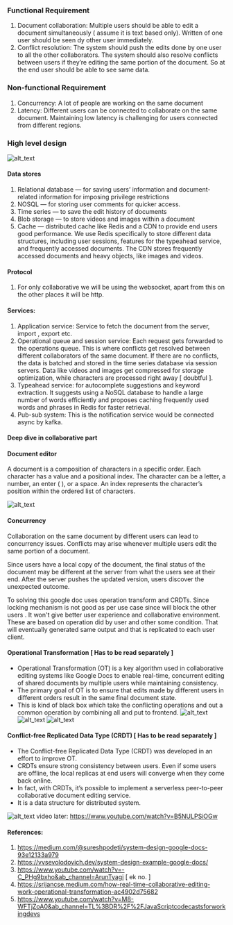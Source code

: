 ### Functional Requirement
1. Document collaboration: Multiple users should be able to edit a document simultaneously ( assume it is text based only). Written of one user should be seen dy other user immediately.
2. Conflict resolution: The system should push the edits done by one user to all the other collaborators. The system should also resolve conflicts between users if they’re editing the same portion of the document. So at the end user should be able to see same data.

### Non-functional Requirement
1. Concurrency: A lot of people are working on the same document 
2. Latency: Different users can be connected to collaborate on the same document. Maintaining low latency is challenging for users connected from different regions.

### High level design
![alt_text](./images/img.png)



#### Data stores
1. Relational database — for saving users’ information and document-related information for imposing privilege restrictions
2. NOSQL — for storing user comments for quicker access.
3. Time series — to save the edit history of documents
4. Blob storage — to store videos and images within a document
5. Cache — distributed cache like Redis and a CDN to provide end users good performance. We use Redis specifically to store different data structures, including user sessions, features for the typeahead service, and frequently accessed documents. The CDN stores frequently accessed documents and heavy objects, like images and videos.

#### Protocol

1. For only collaborative we will be using the websocket, apart from this on the other places it will be http.

#### Services:

1. Application service:  Service to fetch the document from the server, import , export etc. 
2. Operational queue and session service: Each request gets forwarded to the operations queue. This is where conflicts get resolved between different collaborators of the same document. If there are no conflicts, the data is batched and stored in the time series database via session servers. Data like videos and images get compressed for storage optimization, while characters are processed right away [ doubtful ].
3. Typeahead service:  for autocomplete suggestions and keyword extraction. It suggests using a NoSQL database to handle a large number of words efficiently and proposes caching frequently used words and phrases in Redis for faster retrieval.
4. Pub-sub system:  This is the notification service would be connected async by kafka.

#### Deep dive in collaborative part

#### Document editor

A document is a composition of characters in a specific order. Each character has a value and a positional index. The character can be a letter, a number, an enter (
), or a space. An index represents the character’s position within the ordered list of characters.

![alt_text](./images/img_2.png)


#### Concurrency

Collaboration on the same document by different users can lead to concurrency issues. Conflicts may arise whenever multiple users edit the same portion of a document.

Since users have a local copy of the document, the final status of the document may be different at the server from what the users see at their end. After the server pushes the updated version, users discover the unexpected outcome.

To solving this google doc uses operation transform and CRDTs. Since locking mechanism is not good as per use case since will block the other users . It won't give better user experience and collaborative environment.
These are based on operation did by user and other some condition. That will eventually generated same output and that is replicated to each user client.

#### Operational Transformation [ Has to be read separately ]

- Operational Transformation (OT) is a key algorithm used in collaborative editing systems like Google Docs to enable real-time, concurrent editing of shared documents by multiple users while maintaining consistency.
- The primary goal of OT is to ensure that edits made by different users in different orders result in the same final document state.
- This is kind of black box which take the conflicting operations and out a common operation by combining all and put to frontend.
  ![alt_text](./images/img_4.png)
![alt_text](./images/img_3.png)
![alt_text](./images/img_5.png)


#### Conflict-free Replicated Data Type (CRDT) [ Has to be read separately ] 

- The Conflict-free Replicated Data Type (CRDT) was developed in an effort to improve OT.
- CRDTs ensure strong consistency between users. Even if some users are offline, the local replicas at end users will converge when they come back online.
- In fact, with CRDTs, it’s possible to implement a serverless peer-to-peer collaborative document editing service.
- It is a data structure for distributed system.

![alt_text](./images/img_6.png)
video later: https://www.youtube.com/watch?v=B5NULPSiOGw




#### References:

1. https://medium.com/@sureshpodeti/system-design-google-docs-93e12133a979
2. https://vvsevolodovich.dev/system-design-example-google-docs/
3. https://www.youtube.com/watch?v=-C_PHg9bxho&ab_channel=ArunTyagi  [ ek no. ]
4. https://srijancse.medium.com/how-real-time-collaborative-editing-work-operational-transformation-ac4902d75682
5. https://www.youtube.com/watch?v=M8-WFTjZoA0&ab_channel=TL%3BDR%2F%2FJavaScriptcodecastsforworkingdevs